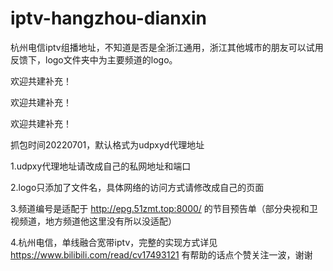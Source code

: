 # iptv-hangzhou-dianxin

杭州电信iptv组播地址，不知道是否是全浙江通用，浙江其他城市的朋友可以试用反馈下，logo文件夹中为主要频道的logo。




欢迎共建补充！

欢迎共建补充！

欢迎共建补充！



抓包时间20220701，默认格式为udpxyd代理地址

1.udpxy代理地址请改成自己的私网地址和端口

2.logo只添加了文件名，具体网络的访问方式请修改成自己的页面

3.频道编号是适配于 http://epg.51zmt.top:8000/ 的节目预告单（部分央视和卫视频道，地方频道他这里没有所以没适配）


4.杭州电信，单线融合宽带iptv，完整的实现方式详见 https://www.bilibili.com/read/cv17493121 有帮助的话点个赞关注一波，谢谢

